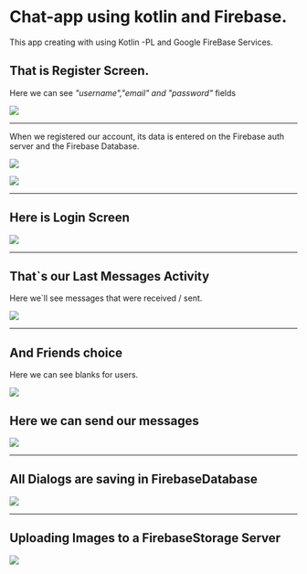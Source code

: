 # Chat-app using kotlin and Firebase.


This app creating with using Kotlin -PL and Google FireBase Services.

## That is Register Screen. 
Here we can see _"username","email" and "password"_ fields

![](https://sun1-30.userapi.com/o9T-JaSsT60YDq1k06sqks7SV7y7MLb4d3Dy5w/erDSRHgalBk.jpg)
***

When we registered our account, its data is entered on the Firebase auth server and the Firebase Database.

![](https://sun1-97.userapi.com/3B6kTRd021pCJvB9e-GPJSJuDTpJFUn0-0o82A/bOHX4SiQaMk.jpg)

![](https://sun9-62.userapi.com/Y24fhQsek5JmLtWvaDuePtM8yvlwYlD3NEW__Q/3ueoew2S9RA.jpg)

***

## Here is Login Screen

![](https://sun1-89.userapi.com/Zkixlsu-kK7lgAJzL3lkyYcwD_xLovNFtchdmQ/eRSjmSXYWV8.jpg)

***

## That`s our Last Messages Activity

Here we`ll see messages that were received / sent.

![](https://sun1-16.userapi.com/rsIWlPjBbAPU0LDCt9aI9v-JcrZ-P41j_TjmAg/eRQjhsMZW-E.jpg)

***

## And Friends choice

Here we can see blanks for users.

![](https://sun1-28.userapi.com/bJ6tFFPul6_ZHGoS4u0-u3WKg8ZS1ARVZnZYzQ/3R03eBQH3ss.jpg)

## Here we can send our messages 

![](https://sun1-90.userapi.com/ZOvW2COWgxW5Ezsp_TvcXmlYHaKFH0nPqMZlRQ/M-oMG5bTAjw.jpg)

***

## All Dialogs are saving in FirebaseDatabase

![](https://sun1-23.userapi.com/AYZQd2QPPU8GKwD2b_QubXgODuOythfU03Z3AA/ghBu4V9nnKE.jpg)

***

## Uploading Images to a FirebaseStorage Server

![](https://sun9-70.userapi.com/QQAmeqwpw5mfQA52MlR8SBMgxjKKYFJEozL6Qw/vS0-URFbBbM.jpg)
